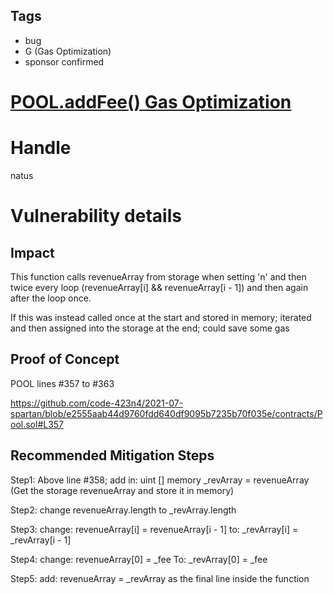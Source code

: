 ## Tags

- bug
- G (Gas Optimization)
- sponsor confirmed

# [POOL.addFee() Gas Optimization](https://github.com/code-423n4/2021-07-spartan-findings/issues/81) 

# Handle

natus


# Vulnerability details

## Impact  
This function calls revenueArray from storage when setting 'n' and then twice every loop (revenueArray[i] && revenueArray[i - 1]) and then again after the loop once. 
  
If this was instead called once at the start and stored in memory; iterated and then assigned into the storage at the end; could save some gas 
  
## Proof of Concept 
POOL lines #357 to #363
 
https://github.com/code-423n4/2021-07-spartan/blob/e2555aab44d9760fdd640df9095b7235b70f035e/contracts/Pool.sol#L357 
  
## Recommended Mitigation Steps 
Step1: Above line #358; add in: 
uint [] memory _revArray = revenueArray
(Get the storage revenueArray and store it in memory) 
 
Step2: change revenueArray.length to _revArray.length 
 
Step3: change: 
revenueArray[i] = revenueArray[i - 1] 
to: 
_revArray[i] = _revArray[i - 1] 
 
Step4: change: 
revenueArray[0] = _fee 
To: 
_revArray[0] = _fee 
 
Step5: add: 
revenueArray = _revArray
as the final line inside the function

